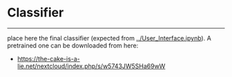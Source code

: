 # Classifier

----

place here the final classifier (expected from [../User_Interface.ipynb](../User_Interface.ipynb)). A pretrained one can be downloaded from here:

* https://the-cake-is-a-lie.net/nextcloud/index.php/s/w5743JW5SHa69wW
